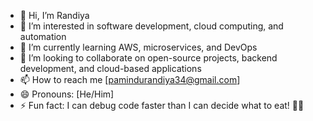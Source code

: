 - 👋 Hi, I’m Randiya
- 👀 I’m interested in software development, cloud computing, and automation
- 🌱 I’m currently learning AWS, microservices, and DevOps
- 💞️ I’m looking to collaborate on open-source projects, backend development, and cloud-based applications
- 📫 How to reach me [pamindurandiya34@gmail.com]
- 😄 Pronouns: [He/Him] 
- ⚡ Fun fact: I can debug code faster than I can decide what to eat! 🍕😆

<!---
RandiyaFer/RandiyaFer is a ✨ special ✨ repository because its `README.md` (this file) appears on your GitHub profile.
You can click the Preview link to take a look at your changes.
--->
